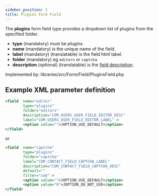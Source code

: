 ```yaml
---
sidebar_position: 2
title: Plugins Form Field
---
```


The **plugins** form field type provides a dropdown list of plugins from the specified folder.

- **type** (mandatory) must be *plugins*.
- **name** (mandatory) is the unique name of the field.
- **label** (mandatory) (translatable) is the field html label.
- **folder** (mandatory) eg `editors` or `captcha`
- **description** (optional) (translatable) is the [field description](../standard-form-field-attributes.md#description).

Implemented by: libraries/src/Form/Field/PluginsField.php

## Example XML parameter definition

```xml
<field  name="editor" 
        type="plugins" 
        folder="editors"
        description="COM_USERS_USER_FIELD_EDITOR_DESC"
        label="COM_USERS_USER_FIELD_EDITOR_LABEL" >
        <option value="">JOPTION_USE_DEFAULT</option>
</field>
````

or

```xml
<field  name="captcha" 
        type="plugins" 
        folder="captcha"
        label="COM_CONTACT_FIELD_CAPTCHA_LABEL"
        description="COM_CONTACT_FIELD_CAPTCHA_DESC"
        default=""
        filter="cmd" >
        <option value="">JOPTION_USE_DEFAULT</option>
        <option value="0">JOPTION_DO_NOT_USE</option>
</field>
```
